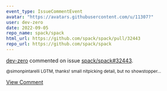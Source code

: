 ```yaml
---
event_type: IssueCommentEvent
avatar: "https://avatars.githubusercontent.com/u/11307?"
user: dev-zero
date: 2022-09-05
repo_name: spack/spack
html_url: https://github.com/spack/spack/pull/32443
repo_url: https://github.com/spack/spack
---
```


<a href='https://github.com/dev-zero' target='_blank'>dev-zero</a> commented on issue <a href='https://github.com/spack/spack/pull/32443' target='_blank'>spack/spack#32443</a>.

<small>@simonpintarelli LGTM, thanks! small nitpicking detail, but no showstopper...</small>

<a href='https://github.com/spack/spack/pull/32443' target='_blank'>View Comment</a>